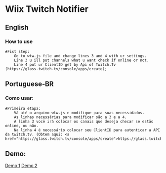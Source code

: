 # Wiix Twitch Notifier 

## English
### How to use

	#Fist step:
		Go to wtw.js file and change lines 3 and 4 with ur settings. 
		Line 3 u ill put channels what u want check if online or not.
		Line 4 put ur ClientID get by Api of Twitch.Tv (https://glass.twitch.tv/console/apps/create);

## Portuguese-BR
### Como usar:

	#Primeira etapa: 
		Vá até o arquivo wtw.js e modifique para suas necessidados.
		As linhas necessárias para modificar são a 3 e a 4.
		A linha 3 você irá colocar os canais que deseja checar se estão online, ou não.
		Na linha 4 é necessário colocar seu ClientID para autenticar a API da twitch.tv. (Obtem aqui: <a href="https://glass.twitch.tv/console/apps/create">https://glass.twitch.tv/console/apps/create</a<);

## Demo: 
<a href="riot-global.com.br" target="_blank">Demo 1</a>
<a href="lycanzito.com.br" target="_blank">Demo 2</a>



